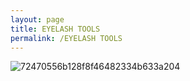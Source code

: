 ```yaml
---
layout: page
title: EYELASH TOOLS
permalink: /EYELASH TOOLS
---
```


![72470556b128f8f46482334b633a204](https://user-images.githubusercontent.com/131932063/235029899-ee3a1e46-5702-405b-8e6f-7c192b98bf85.jpg)
